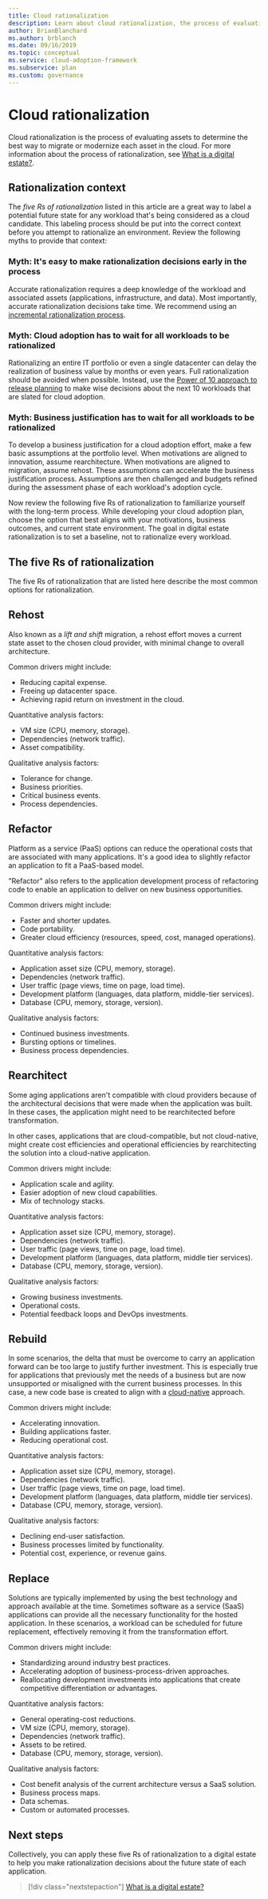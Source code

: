 ```yaml
---
title: Cloud rationalization
description: Learn about cloud rationalization, the process of evaluating assets to determine the best way to migrate or modernize each asset in the cloud.
author: BrianBlanchard
ms.author: brblanch
ms.date: 09/16/2019
ms.topic: conceptual
ms.service: cloud-adoption-framework
ms.subservice: plan
ms.custom: governance
---
```


# Cloud rationalization

Cloud rationalization is the process of evaluating assets to determine the best way to migrate or modernize each asset in the cloud. For more information about the process of rationalization, see [What is a digital estate?](./index.md).

## Rationalization context

The *five Rs of rationalization* listed in this article are a great way to label a potential future state for any workload that's being considered as a cloud candidate. This labeling process should be put into the correct context before you attempt to rationalize an environment. Review the following myths to provide that context:

### Myth: It's easy to make rationalization decisions early in the process

 Accurate rationalization requires a deep knowledge of the workload and associated assets (applications, infrastructure, and data). Most importantly, accurate rationalization decisions take time. We recommend using an [incremental rationalization process](./rationalize.md#incremental-rationalization).

### Myth: Cloud adoption has to wait for all workloads to be rationalized

Rationalizing an entire IT portfolio or even a single datacenter can delay the realization of business value by months or even years. Full rationalization should be avoided when possible. Instead, use the [Power of 10 approach to release planning](./rationalize.md#release-planning) to make wise decisions about the next 10 workloads that are slated for cloud adoption.

### Myth: Business justification has to wait for all workloads to be rationalized

To develop a business justification for a cloud adoption effort, make a few basic assumptions at the portfolio level. When motivations are aligned to innovation, assume rearchitecture. When motivations are aligned to migration, assume rehost. These assumptions can accelerate the business justification process. Assumptions are then challenged and budgets refined during the assessment phase of each workload's adoption cycle.

Now review the following five Rs of rationalization to familiarize yourself with the long-term process. While developing your cloud adoption plan, choose the option that best aligns with your motivations, business outcomes, and current state environment. The goal in digital estate rationalization is to set a baseline, not to rationalize every workload.

## The five Rs of rationalization

The five Rs of rationalization that are listed here describe the most common options for rationalization.

## Rehost

Also known as a *lift and shift* migration, a rehost effort moves a current state asset to the chosen cloud provider, with minimal change to overall architecture.

Common drivers might include:

- Reducing capital expense.
- Freeing up datacenter space.
- Achieving rapid return on investment in the cloud.

Quantitative analysis factors:

- VM size (CPU, memory, storage).
- Dependencies (network traffic).
- Asset compatibility.

Qualitative analysis factors:

- Tolerance for change.
- Business priorities.
- Critical business events.
- Process dependencies.

## Refactor

Platform as a service (PaaS) options can reduce the operational costs that are associated with many applications. It's a good idea to slightly refactor an application to fit a PaaS-based model.

"Refactor" also refers to the application development process of refactoring code to enable an application to deliver on new business opportunities.

Common drivers might include:

- Faster and shorter updates.
- Code portability.
- Greater cloud efficiency (resources, speed, cost, managed operations).

Quantitative analysis factors:

- Application asset size (CPU, memory, storage).
- Dependencies (network traffic).
- User traffic (page views, time on page, load time).
- Development platform (languages, data platform, middle-tier services).
- Database (CPU, memory, storage, version).

Qualitative analysis factors:

- Continued business investments.
- Bursting options or timelines.
- Business process dependencies.

## Rearchitect

Some aging applications aren't compatible with cloud providers because of the architectural decisions that were made when the application was built. In these cases, the application might need to be rearchitected before transformation.

In other cases, applications that are cloud-compatible, but not cloud-native, might create cost efficiencies and operational efficiencies by rearchitecting the solution into a cloud-native application.

Common drivers might include:

- Application scale and agility.
- Easier adoption of new cloud capabilities.
- Mix of technology stacks.

Quantitative analysis factors:

- Application asset size (CPU, memory, storage).
- Dependencies (network traffic).
- User traffic (page views, time on page, load time).
- Development platform (languages, data platform, middle tier services).
- Database (CPU, memory, storage, version).

Qualitative analysis factors:

- Growing business investments.
- Operational costs.
- Potential feedback loops and DevOps investments.

## Rebuild

In some scenarios, the delta that must be overcome to carry an application forward can be too large to justify further investment. This is especially true for applications that previously met the needs of a business but are now unsupported or misaligned with the current business processes. In this case, a new code base is created to align with a [cloud-native](https://azure.microsoft.com/overview/cloudnative) approach.

Common drivers might include:

- Accelerating innovation.
- Building applications faster.
- Reducing operational cost.

Quantitative analysis factors:

- Application asset size (CPU, memory, storage).
- Dependencies (network traffic).
- User traffic (page views, time on page, load time).
- Development platform (languages, data platform, middle tier services).
- Database (CPU, memory, storage, version).

Qualitative analysis factors:

- Declining end-user satisfaction.
- Business processes limited by functionality.
- Potential cost, experience, or revenue gains.

## Replace

Solutions are typically implemented by using the best technology and approach available at the time. Sometimes software as a service (SaaS) applications can provide all the necessary functionality for the hosted application. In these scenarios, a workload can be scheduled for future replacement, effectively removing it from the transformation effort.

Common drivers might include:

- Standardizing around industry best practices.
- Accelerating adoption of business-process-driven approaches.
- Reallocating development investments into applications that create competitive differentiation or advantages.

Quantitative analysis factors:

- General operating-cost reductions.
- VM size (CPU, memory, storage).
- Dependencies (network traffic).
- Assets to be retired.
- Database (CPU, memory, storage, version).

Qualitative analysis factors:

- Cost benefit analysis of the current architecture versus a SaaS solution.
- Business process maps.
- Data schemas.
- Custom or automated processes.

## Next steps

Collectively, you can apply these five Rs of rationalization to a digital estate to help you make rationalization decisions about the future state of each application.

> [!div class="nextstepaction"]
> [What is a digital estate?](./index.md)
